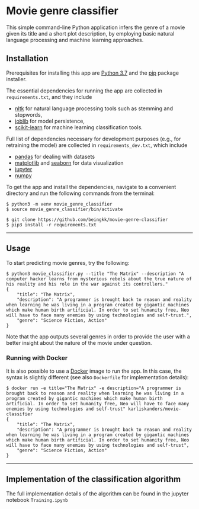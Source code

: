 # Movie genre classifier

This simple command-line Python application infers the genre of a movie given its title and a short plot description, by employing basic natural language processing and machine learning approaches.

## Installation

Prerequisites for installing this app are [Python 3.7](https://www.python.org/downloads/) and the [pip](https://pypi.org/project/pip/) package installer.

The essential dependencies for running the app are collected in `requirements.txt`, and they include
  - [nltk](https://www.nltk.org) for natural language processing tools such as stemming and stopwords,
  - [joblib](https://joblib.readthedocs.io/en/latest/) for model persistence,
  - [scikit-learn](https://scikit-learn.org/stable/index.html) for machine learning classification tools.

Full list of dependencies necessary for development purposes (e.g., for retraining the model) are collected in `requirements_dev.txt`, which include
  - [pandas](https://pandas.pydata.org/) for dealing with datasets
  - [matplotlib](https://matplotlib.org/) and [seaborn](https://seaborn.pydata.org) for data visualization
  - [jupyter](https://jupyter.org/)
  - [numpy](https://numpy.org/)

To get the app and install the dependencies, navigate to a convenient directory and run the following commands from the terminal:

```shell
$ python3 -m venv movie_genre_classifier
$ source movie_genre_classifier/bin/activate

$ git clone https://github.com/beingkk/movie-genre-classifier
$ pip3 install -r requirements.txt
```

----

## Usage
To start predicting movie genres, try the following:

```shell
$ python3 movie_classifier.py --title "The Matrix" --description "A computer hacker learns from mysterious rebels about the true nature of his reality and his role in the war against its controllers."
{
    "title": "The Matrix",
    "description": "A programmer is brought back to reason and reality when learning he was living in a program created by gigantic machines which make human birth artificial. In order to set humanity free, Neo will have to face many enemies by using technologies and self-trust.",
    "genre": "Science Fiction, Action"
}
```

Note that the app outputs several genres in order to provide the user with a better insight about the nature of the movie under question. 

### Running with Docker

It is also possible to use a [Docker](cloud.docker.com/u/karliskanders/repository/docker/karliskanders/movie-classifier/) image to run the app. In this case, the syntax is slightly different (see also `Dockerfile` for implementation details):

```shell
$ docker run -e title="The Matrix" -e description="A programmer is brought back to reason and reality when learning he was living in a program created by gigantic machines which make human birth artificial. In order to set humanity free, Neo will have to face many enemies by using technologies and self-trust" karliskanders/movie-classifier
{
    "title": "The Matrix",
    "description": "A programmer is brought back to reason and reality when learning he was living in a program created by gigantic machines which make human birth artificial. In order to set humanity free, Neo will have to face many enemies by using technologies and self-trust",
    "genre": "Science Fiction, Action"
}
```

----

## Implementation of the classification algorithm

The full implementation details of the algorithm can be found in the jupyter notebook `Training.ipynb`


##
